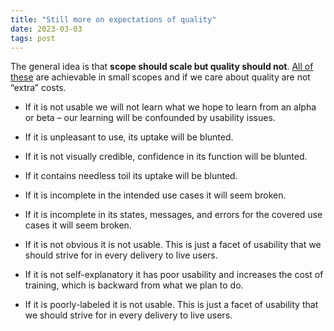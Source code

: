 ```yaml
---
title: "Still more on expectations of quality"
date: 2023-03-03
tags: post
---
```


The general idea is that **scope should scale but quality should not**. [All of these](https://jonplummer.local/2023/02/02/quality-expectations/) are achievable in small scopes and if we care about quality are not “extra” costs.

- If it is not usable we will not learn what we hope to learn from an alpha or beta – our learning will be confounded by usability issues.

- If it is unpleasant to use, its uptake will be blunted.

- If it is not visually credible, confidence in its function will be blunted.

- If it contains needless toil its uptake will be blunted.

- If it is incomplete in the intended use cases it will seem broken.

- If it is incomplete in its states, messages, and errors for the covered use cases it will seem broken.

- If it is not obvious it is not usable. This is just a facet of usability that we should strive for in every delivery to live users.

- If it is not self-explanatory it has poor usability and increases the cost of training, which is backward from what we plan to do.

- If it is poorly-labeled it is not usable. This is just a facet of usability that we should strive for in every delivery to live users.
